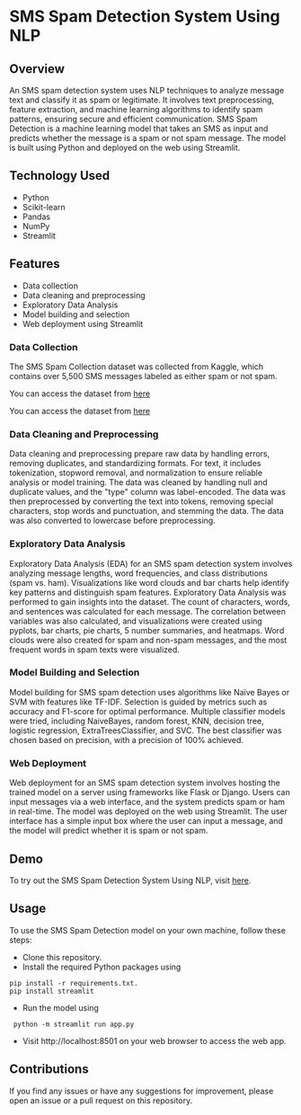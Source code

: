 # SMS Spam Detection System Using NLP

## Overview
An SMS spam detection system uses NLP techniques to analyze message text and classify it as spam or legitimate. It involves text preprocessing, feature extraction, and machine learning algorithms to identify spam patterns, ensuring secure and efficient communication.
SMS Spam Detection is a machine learning model that takes an SMS as input and predicts whether the message is a spam or not spam message. The model is built using Python and deployed on the web using Streamlit.

## Technology Used
- Python
- Scikit-learn
- Pandas
- NumPy
- Streamlit

## Features
- Data collection
- Data cleaning and preprocessing
- Exploratory Data Analysis
- Model building and selection
- Web deployment using Streamlit

### Data Collection
The SMS Spam Collection dataset was collected from Kaggle, which contains over 5,500 SMS messages labeled as either spam or not spam.


You can access the dataset from [here](https://github.com/varalaxmigithubsadula/SMS-Spam-Detection-System-Using-NLP/blob/main/spam.csv)

You can access the dataset from [here](https://www.kaggle.com/datasets/uciml/sms-spam-collection-dataset)


### Data Cleaning and Preprocessing
Data cleaning and preprocessing prepare raw data by handling errors, removing duplicates, and standardizing formats. For text, it includes tokenization, stopword removal, and normalization to ensure reliable analysis or model training.
The data was cleaned by handling null and duplicate values, and the "type" column was label-encoded. The data was then preprocessed by converting the text into tokens, removing special characters, stop words and punctuation, and stemming the data. The data was also converted to lowercase before preprocessing.

### Exploratory Data Analysis
Exploratory Data Analysis (EDA) for an SMS spam detection system involves analyzing message lengths, word frequencies, and class distributions (spam vs. ham). Visualizations like word clouds and bar charts help identify key patterns and distinguish spam features.
Exploratory Data Analysis was performed to gain insights into the dataset. The count of characters, words, and sentences was calculated for each message. The correlation between variables was also calculated, and visualizations were created using pyplots, bar charts, pie charts, 5 number summaries, and heatmaps. Word clouds were also created for spam and non-spam messages, and the most frequent words in spam texts were visualized.

### Model Building and Selection
Model building for SMS spam detection uses algorithms like Naïve Bayes or SVM with features like TF-IDF. Selection is guided by metrics such as accuracy and F1-score for optimal performance.
Multiple classifier models were tried, including NaiveBayes, random forest, KNN, decision tree, logistic regression, ExtraTreesClassifier, and SVC. The best classifier was chosen based on precision, with a precision of 100% achieved.

### Web Deployment
Web deployment for an SMS spam detection system involves hosting the trained model on a server using frameworks like Flask or Django. Users can input messages via a web interface, and the system predicts spam or ham in real-time.
The model was deployed on the web using Streamlit. The user interface has a simple input box where the user can input a message, and the model will predict whether it is spam or not spam.

## Demo
To try out the SMS Spam Detection System Using NLP, visit [here](https://sms-spam-detection-system-using-nlp-speseqdtmdnrgekqjrgy7q.streamlit.app/).

## Usage
To use the SMS Spam Detection model on your own machine, follow these steps:

+ Clone this repository.
+ Install the required Python packages using 
```
pip install -r requirements.txt.
pip install streamlit
```
+ Run the model using 
```
 python -m streamlit run app.py
```
+ Visit http://localhost:8501 on your web browser to access the web app.

## Contributions
 If you find any issues or have any suggestions for improvement, please open an issue or a pull request on this repository.

